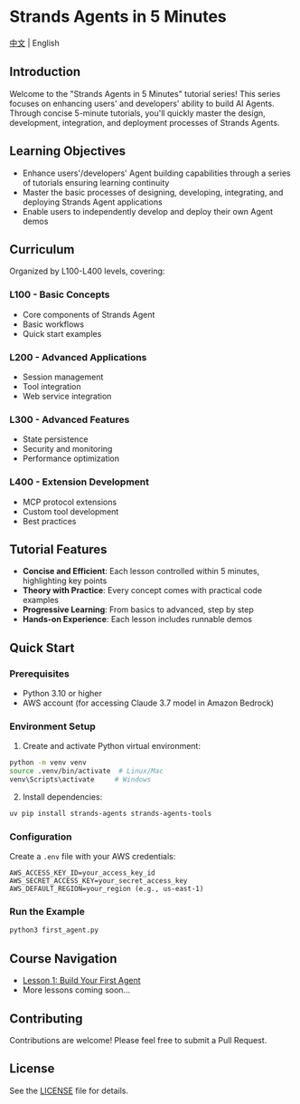 # Strands Agents in 5 Minutes

[中文](README.md) | English

## Introduction
Welcome to the "Strands Agents in 5 Minutes" tutorial series! This series focuses on enhancing users' and developers' ability to build AI Agents. Through concise 5-minute tutorials, you'll quickly master the design, development, integration, and deployment processes of Strands Agents.

## Learning Objectives
- Enhance users'/developers' Agent building capabilities through a series of tutorials ensuring learning continuity
- Master the basic processes of designing, developing, integrating, and deploying Strands Agent applications
- Enable users to independently develop and deploy their own Agent demos

## Curriculum
Organized by L100-L400 levels, covering:

### L100 - Basic Concepts
- Core components of Strands Agent
- Basic workflows
- Quick start examples

### L200 - Advanced Applications
- Session management
- Tool integration
- Web service integration

### L300 - Advanced Features
- State persistence
- Security and monitoring
- Performance optimization

### L400 - Extension Development
- MCP protocol extensions
- Custom tool development
- Best practices

## Tutorial Features
- **Concise and Efficient**: Each lesson controlled within 5 minutes, highlighting key points
- **Theory with Practice**: Every concept comes with practical code examples
- **Progressive Learning**: From basics to advanced, step by step
- **Hands-on Experience**: Each lesson includes runnable demos

## Quick Start

### Prerequisites
- Python 3.10 or higher
- AWS account (for accessing Claude 3.7 model in Amazon Bedrock)

### Environment Setup
1. Create and activate Python virtual environment:
```bash
python -m venv venv
source .venv/bin/activate  # Linux/Mac
venv\Scripts\activate     # Windows
```

2. Install dependencies:
```bash
uv pip install strands-agents strands-agents-tools
```

### Configuration
Create a `.env` file with your AWS credentials:
```
AWS_ACCESS_KEY_ID=your_access_key_id
AWS_SECRET_ACCESS_KEY=your_secret_access_key
AWS_DEFAULT_REGION=your_region (e.g., us-east-1)
```

### Run the Example
```bash
python3 first_agent.py
```

## Course Navigation
- [Lesson 1: Build Your First Agent](01_first_agent/first_agent.md)
- More lessons coming soon...

## Contributing
Contributions are welcome! Please feel free to submit a Pull Request.

## License
See the [LICENSE](LICENSE) file for details.
